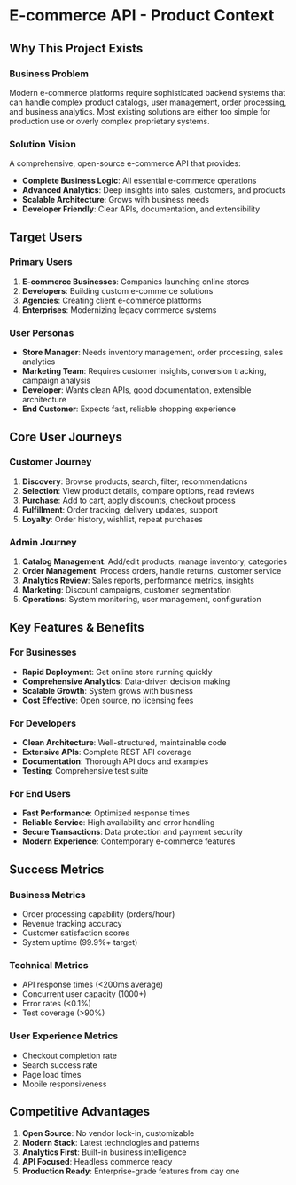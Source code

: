 # E-commerce API - Product Context

## Why This Project Exists

### Business Problem
Modern e-commerce platforms require sophisticated backend systems that can handle complex product catalogs, user management, order processing, and business analytics. Most existing solutions are either too simple for production use or overly complex proprietary systems.

### Solution Vision
A comprehensive, open-source e-commerce API that provides:
- **Complete Business Logic**: All essential e-commerce operations
- **Advanced Analytics**: Deep insights into sales, customers, and products
- **Scalable Architecture**: Grows with business needs
- **Developer Friendly**: Clear APIs, documentation, and extensibility

## Target Users

### Primary Users
1. **E-commerce Businesses**: Companies launching online stores
2. **Developers**: Building custom e-commerce solutions
3. **Agencies**: Creating client e-commerce platforms
4. **Enterprises**: Modernizing legacy commerce systems

### User Personas
- **Store Manager**: Needs inventory management, order processing, sales analytics
- **Marketing Team**: Requires customer insights, conversion tracking, campaign analysis
- **Developer**: Wants clean APIs, good documentation, extensible architecture
- **End Customer**: Expects fast, reliable shopping experience

## Core User Journeys

### Customer Journey
1. **Discovery**: Browse products, search, filter, recommendations
2. **Selection**: View product details, compare options, read reviews
3. **Purchase**: Add to cart, apply discounts, checkout process
4. **Fulfillment**: Order tracking, delivery updates, support
5. **Loyalty**: Order history, wishlist, repeat purchases

### Admin Journey
1. **Catalog Management**: Add/edit products, manage inventory, categories
2. **Order Management**: Process orders, handle returns, customer service
3. **Analytics Review**: Sales reports, performance metrics, insights
4. **Marketing**: Discount campaigns, customer segmentation
5. **Operations**: System monitoring, user management, configuration

## Key Features & Benefits

### For Businesses
- **Rapid Deployment**: Get online store running quickly
- **Comprehensive Analytics**: Data-driven decision making
- **Scalable Growth**: System grows with business
- **Cost Effective**: Open source, no licensing fees

### For Developers
- **Clean Architecture**: Well-structured, maintainable code
- **Extensive APIs**: Complete REST API coverage
- **Documentation**: Thorough API docs and examples
- **Testing**: Comprehensive test suite

### For End Users
- **Fast Performance**: Optimized response times
- **Reliable Service**: High availability and error handling
- **Secure Transactions**: Data protection and payment security
- **Modern Experience**: Contemporary e-commerce features

## Success Metrics

### Business Metrics
- Order processing capability (orders/hour)
- Revenue tracking accuracy
- Customer satisfaction scores
- System uptime (99.9%+ target)

### Technical Metrics
- API response times (<200ms average)
- Concurrent user capacity (1000+)
- Error rates (<0.1%)
- Test coverage (>90%)

### User Experience Metrics
- Checkout completion rate
- Search success rate
- Page load times
- Mobile responsiveness

## Competitive Advantages
1. **Open Source**: No vendor lock-in, customizable
2. **Modern Stack**: Latest technologies and patterns
3. **Analytics First**: Built-in business intelligence
4. **API Focused**: Headless commerce ready
5. **Production Ready**: Enterprise-grade features from day one 